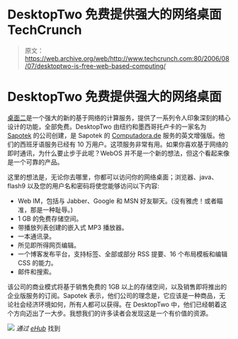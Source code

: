 # DesktopTwo 免费提供强大的网络桌面 TechCrunch

> 原文：<https://web.archive.org/web/http://www.techcrunch.com:80/2006/08/07/desktoptwo-is-free-web-based-computing/>

# DesktopTwo 免费提供强大的网络桌面

 [](https://web.archive.org/web/20220929204331/http://sapotek.com/) [桌面二](https://web.archive.org/web/20220929204331/http://desktoptwo.com/)是一个强大的新的基于网络的计算服务，提供了一系列令人印象深刻的精心设计的功能，全部免费。DesktopTwo 由纽约和墨西哥托卢卡的一家名为 [Sapotek](https://web.archive.org/web/20220929204331/http://sapotek.com/) 的公司创建，是 Sapotek 的 [Computadora.de](https://web.archive.org/web/20220929204331/http://www.computadora.de/) 服务的英文增强版。他们的西班牙语服务已经有 10 万用户。这项服务非常有用。如果你喜欢基于网络的即时通讯，为什么要止步于此呢？WebOS 并不是一个新的想法，但这个看起来像是一个可靠的产品。

这里的想法是，无论你去哪里，你都可以访问你的网络桌面；浏览器、java、flash9 以及您的用户名和密码将使您能够访问以下内容:

*   Web IM，包括与 Jabber、Google 和 MSN 好友聊天。(没有雅虎！或者瞄准，那是一种耻辱。)
*   1 GB 的免费存储空间。
*   带播放列表创建的嵌入式 MP3 播放器。
*   一本通讯录。
*   所见即所得网页编辑。
*   一个博客发布平台，支持标签、全部或部分 RSS 提要、16 个布局模板和编辑 CSS 的能力。
*   邮件和搜索。

该公司的商业模式将基于销售免费的 1GB 以上的存储空间，以及销售即将推出的企业版服务的订阅。Sapotek 表示，他们公司的理念是，它应该是一种商品，无论社会经济环境如何，所有人都可以获得。在 DesktopTwo 中，他们已经朝着这个方向迈出了一大步。我想我们的许多读者会发现这是一个有价值的资源。

![](img/7fcc9c6a5a0121313ea18f0d1e4145a2.png)
*通过 [eHub](https://web.archive.org/web/20220929204331/http://emilychang.com/go/ehub)* 找到